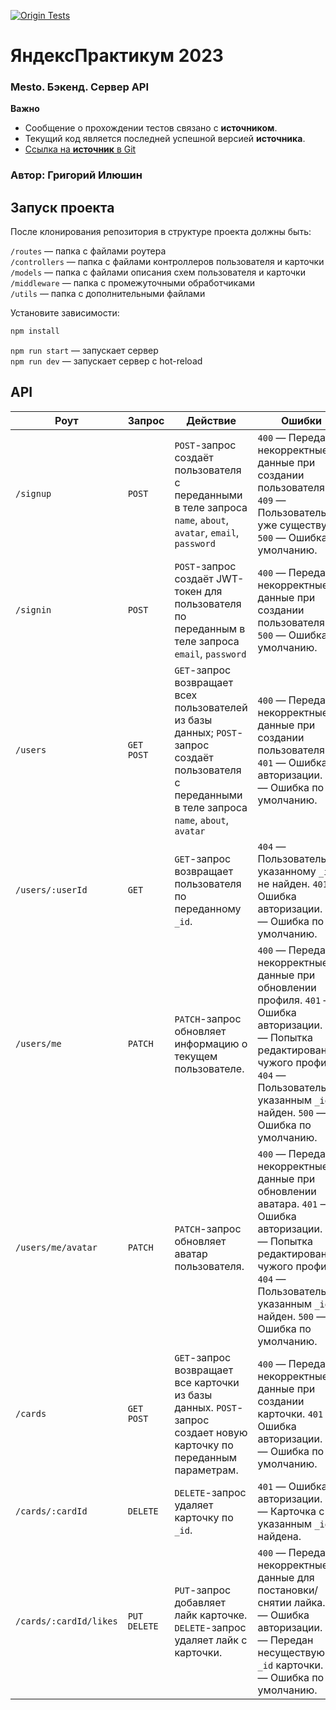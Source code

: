 [![Origin Tests](https://github.com/IlushinGL/express-mesto-gha/actions/workflows/tests-14-sprint.yml/badge.svg)](https://github.com/IlushinGL/express-mesto-gha/actions/workflows/tests-14-sprint.yml)

# ЯндексПрактикум 2023
### Mesto. Бэкенд. Сервер API
**Важно** 
* Сообщение о прохождении тестов связано с **источником**.
* Текущий код является последней успешной версией **источника**.
* [Cсылка на **источник** в Git](https://github.com/IlushinGL/express-mesto-gha)

### Автор: Григорий Илюшин

## Запуск проекта
После клонирования репозитория в структуре проекта должны быть:

`/routes` — папка с файлами роутера  
`/controllers` — папка с файлами контроллеров пользователя и карточки   
`/models` — папка с файлами описания схем пользователя и карточки  
`/middleware` — папка с промежуточными обработчиками  
`/utils` — папка с дополнительными файлами 

Установите зависимости:

```bash
npm install
```

`npm run start` — запускает сервер   
`npm run dev` — запускает сервер с hot-reload

## API
| Роут                   | Запрос    | Действие                                                                                                                                             | Ошибки                                                                                                                                                                                                                |
|------------------------| --------- |------------------------------------------------------------------------------------------------------------------------------------------------------|-----------------------------------------------------------------------------------------------------------------------------------------------------------------------------------------------------------------------|
| `/signup`              | `POST` | `POST`-запрос создаёт пользователя с переданными в теле запроса `name`, `about`, `avatar`, `email`, `password`                                       | `400` — Переданы некорректные данные при создании пользователя. `409` — Пользователь уже существует. `500` — Ошибка по умолчанию.                                                                                     |
| `/signin`              | `POST`   | `POST`-запрос создаёт JWT-токен для пользователя по переданным в теле запроса `email`, `password`                                              | `400` — Переданы некорректные данные при создании пользователя. `500` — Ошибка по умолчанию.                                                                                                                          |
| `/users`               | `GET POST` | `GET`-запрос возвращает всех пользователей из базы данных; `POST`-запрос создаёт пользователя с переданными в теле запроса `name`, `about`, `avatar` | `400` — Переданы некорректные данные при создании пользователя. `401` — Ошибка авторизации. `500` — Ошибка по умолчанию.                                                                                              |
| `/users/:userId`       | `GET`     | `GET`-запрос возвращает пользователя по переданному `_id`.                                                                                           | `404` — Пользователь по указанному `_id` не найден. `401` — Ошибка авторизации. `500` — Ошибка по умолчанию.                                                                                                          |
| `/users/me`            | `PATCH`   | `PATCH`-запрос обновляет информацию о текущем пользователе.                                                                                          | `400` — Переданы некорректные данные при обновлении профиля. `401` — Ошибка авторизации. `403` — Попытка редактирования чужого профиля. `404` — Пользователь с указанным `_id` не найден. `500` — Ошибка по умолчанию. |
| `/users/me/avatar`     | `PATCH`   | `PATCH`-запрос обновляет аватар пользователя.                                                                                                        | `400` — Переданы некорректные данные при обновлении аватара. `401` — Ошибка авторизации. `403` — Попытка редактирования чужого профиля. `404` — Пользователь с указанным `_id` не найден. `500` — Ошибка по умолчанию. |
| `/cards`               | `GET POST` | `GET`-запрос возвращает все карточки из базы данных. `POST`-запрос создает новую карточку по переданным параметрам.                                  | `400` — Переданы некорректные данные при создании карточки. `401` — Ошибка авторизации. `500` — Ошибка по умолчанию.                                                                                                  |
| `/cards/:cardId`       | `DELETE`  | `DELETE`-запрос удаляет карточку по `_id`.                                                                                                           | `401` — Ошибка авторизации. `404` — Карточка с указанным `_id` не найдена.                                                                                                                                            |
| `/cards/:cardId/likes` | `PUT DELETE` | `PUT`-запрос добавляет лайк карточке. `DELETE`-запрос удаляет лайк с карточки.                                                                       | `400` — Переданы некорректные данные для постановки/снятии лайка. `401` — Ошибка авторизации. `404` — Передан несуществующий `_id` карточки. `500` — Ошибка по умолчанию.                                             |
